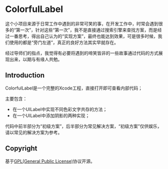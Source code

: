# ColorfulLabel

这个小项目来源于日常工作中遇到的非常可笑的事，在开发工作中，时常会遇到很多的“第一次”，针对这些“第一次”，我不是直接通过搜索引擎来查找方案，而是经过一番思考，得出自己认为的“实现方案”，最终也能达到效果，可是很多时候，我们使用的都是“旁门左道”，真正的良好方法其实早就存在。


经过导师们的指点，我觉得有必要将遇到的啼笑皆非的一些故事通过代码的方式展现出来，以期与有缘人共勉。


## Introduction

ColorfulLabel是一个完整的Xcode工程，直接打开即可查看内部代码；

主要包含：

- 在一个UILabel中实现不同色彩文字共存的方法；
- 在一个UILabel中添加阴影的两种实现；

代码中前半部分为“初级方案”，后半部分为常见解决方案，“初级方案”仅供娱乐，请以常见的解决方案为参考。

## Copyright

基于[GPL(General Public License)](http://www.gnu.org/licenses/gpl.html)协议开源。
